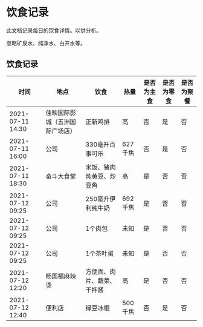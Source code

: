 # 饮食记录

此文档记录每日的饮食详情。以供分析。

忽略矿泉水、纯净水、白开水等。

## 饮食记录

| 时间 | 地点 | 饮食 | 热量 | 是否为主食 | 是否为零食 | 是否为聚餐 |
| - | - | - | - | - | - | - |
| 2021-07-11 14:30 | 佳映国际影城（五洲国际广场店） | 正新鸡排 | 高 | 否 | 是 | 否 |
| 2021-07-11 16:00 | 公司 | 330毫升百事可乐 | 627千焦 | 否 | 是 | 否 |
| 2021-07-11 18:30 | 奋斗大食堂 | 米饭、猪肉炖黄豆、炒豆角 | 高 | 是 | 否 | 否 |
| 2021-07-12 09:25 | 公司 | 250毫升伊利纯牛奶 | 692千焦 | 是 | 否 | 否 |
| 2021-07-12 09:25 | 公司 | 1个肉包 | 未知 | 是 | 否 | 否 |
| 2021-07-12 09:25 | 公司 | 1个茶叶蛋 | 未知 | 是 | 否 | 否 |
| 2021-07-12 12:20 | 杨国福麻辣烫 | 方便面、肉片、蔬菜、干拌酱 | 高 | 是 | 否 | 否 |
| 2021-07-12 12:40 | 便利店 | 绿豆冰棍 | 500千焦 | 否 | 是 | 否 |
